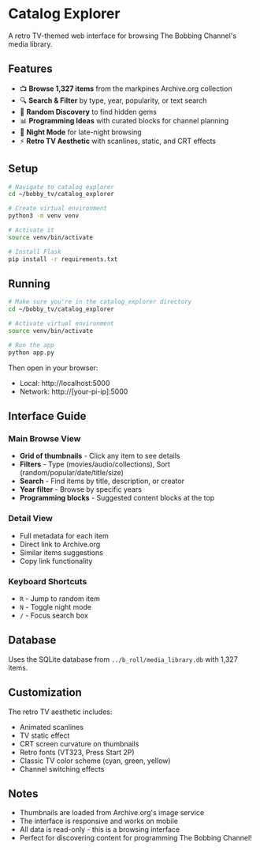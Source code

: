 # Catalog Explorer

A retro TV-themed web interface for browsing The Bobbing Channel's media library.

## Features

- 📺 **Browse 1,327 items** from the markpines Archive.org collection
- 🔍 **Search & Filter** by type, year, popularity, or text search
- 🎲 **Random Discovery** to find hidden gems
- 📊 **Programming Ideas** with curated blocks for channel planning
- 🌙 **Night Mode** for late-night browsing
- ⚡ **Retro TV Aesthetic** with scanlines, static, and CRT effects

## Setup

```bash
# Navigate to catalog explorer
cd ~/bobby_tv/catalog_explorer

# Create virtual environment
python3 -m venv venv

# Activate it
source venv/bin/activate

# Install Flask
pip install -r requirements.txt
```

## Running

```bash
# Make sure you're in the catalog_explorer directory
cd ~/bobby_tv/catalog_explorer

# Activate virtual environment
source venv/bin/activate

# Run the app
python app.py
```

Then open in your browser:
- Local: http://localhost:5000
- Network: http://[your-pi-ip]:5000

## Interface Guide

### Main Browse View
- **Grid of thumbnails** - Click any item to see details
- **Filters** - Type (movies/audio/collections), Sort (random/popular/date/title/size)
- **Search** - Find items by title, description, or creator
- **Year filter** - Browse by specific years
- **Programming blocks** - Suggested content blocks at the top

### Detail View
- Full metadata for each item
- Direct link to Archive.org
- Similar items suggestions
- Copy link functionality

### Keyboard Shortcuts
- `R` - Jump to random item
- `N` - Toggle night mode
- `/` - Focus search box

## Database

Uses the SQLite database from `../b_roll/media_library.db` with 1,327 items.

## Customization

The retro TV aesthetic includes:
- Animated scanlines
- TV static effect
- CRT screen curvature on thumbnails
- Retro fonts (VT323, Press Start 2P)
- Classic TV color scheme (cyan, green, yellow)
- Channel switching effects

## Notes

- Thumbnails are loaded from Archive.org's image service
- The interface is responsive and works on mobile
- All data is read-only - this is a browsing interface
- Perfect for discovering content for programming The Bobbing Channel!